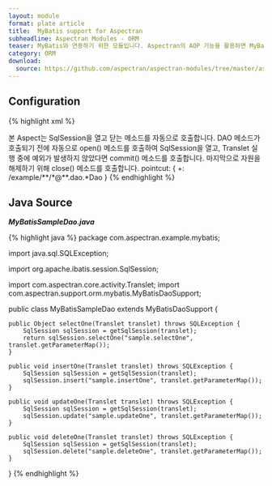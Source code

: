 ```yaml
---
layout: module
format: plate article
title:  MyBatis support for Aspectran
subheadline: Aspectran Modules - ORM
teaser: MyBatis와 연동하기 위한 모듈입니다. Aspectran의 AOP 기능을 활용하면 MyBatis 트랜잭션(transaction)을 완벽히 처리할 수 있습니다.
category: ORM
download:
  source: https://github.com/aspectran/aspectran-modules/tree/master/aspectran-orm/src/main/java/com/aspectran/support/orm/mybatis
---
```


## Configuration

{% highlight xml %}
<bean id="sqlSessionFactory" class="com.aspectran.support.orm.mybatis.SqlSessionFactoryBean">
    <properties>
        <item name="configLocation" value="/WEB-INF/mybatis/mybatis-configuration.xml"/>
    </properties>
</bean>

<bean id="sqlSessionTxAdvice" class="com.aspectran.support.orm.ibatis.SqlSessionTransactionAdvice" scope="prototype">
    <constructor>
        <arguments>
            <item><reference bean="sqlSessionFactory"/></item>
        </arguments>
    </constructor>
</bean>

<bean id="*" class="com.aspectran.example.mybatis.dao.*Dao" mask="com.aspectran.**.*">
    <properties>
        <item name="relevantAspectId" value="mybatisTxAspect"/>
    </properties>
</bean>

<aspect id="mybatisTxAspect">
    <description>
        본 Aspect는 SqlSession을 열고 닫는 메소드를 자동으로 호출합니다.
        DAO 메소드가 호출되기 전에 자동으로 open() 메소드를 호출하여 SqlSession을 열고,
        Translet 실행 중에 예외가 발생하지 않았다면 commit() 메소드를 호출합니다.
        마지막으로 자원을 해제하기 위해 close() 메소드를 호출합니다.
    </description>
    <joinpoint type="translet">
        pointcut: {
            +: /example/**/*@**.dao.*Dao
        }
    </joinpoint>
    <advice bean="sqlSessionTxAdvice">
        <before>
            <action method="open"/>
        </before>
        <after>
            <action method="commit"/>
        </after>
        <finally>
            <action method="close"/>
        </finally>
      </advice>
</aspect>
{% endhighlight %}

## Java Source

***MyBatisSampleDao.java***

{% highlight java %}
package com.aspectran.example.mybatis;

import java.sql.SQLException;

import org.apache.ibatis.session.SqlSession;

import com.aspectran.core.activity.Translet;
import com.aspectran.support.orm.mybatis.MyBatisDaoSupport;

public class MyBatisSampleDao extends MyBatisDaoSupport {

    public Object selectOne(Translet translet) throws SQLException {
        SqlSession sqlSession = getSqlSession(translet);
        return sqlSession.selectOne("sample.selectOne", translet.getParameterMap());
    }

    public void insertOne(Translet translet) throws SQLException {
        SqlSession sqlSession = getSqlSession(translet);
        sqlSession.insert("sample.insertOne", translet.getParameterMap());
    }

    public void updateOne(Translet translet) throws SQLException {
        SqlSession sqlSession = getSqlSession(translet);
        sqlSession.update("sample.updateOne", translet.getParameterMap());
    }

    public void deleteOne(Translet translet) throws SQLException {
        SqlSession sqlSession = getSqlSession(translet);
        sqlSession.delete("sample.deleteOne", translet.getParameterMap());
    }

}
{% endhighlight %}
